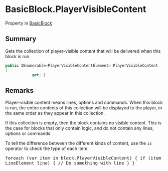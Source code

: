 # BasicBlock.PlayerVisibleContent

Property in [BasicBlock](/api/csharp/yarn.compiler.basicblock.md)

## Summary


Gets the collection of player-visible content that will be delivered
when this block is run.


```csharp
public IEnumerable<PlayerVisibleContentElement> PlayerVisibleContent
{
            get; }
```

## Remarks

<p>
Player-visible content means lines, options and commands. When this
block is run, the entire contents of this collection will be
displayed to the player, in the same order as they appear in this
collection.
</p> <p>
If this collection is empty, then the block contains no visible
content. This is the case for blocks that only contain logic, and do
not contain any lines, options or commands.
</p> <div class="example">
To tell the difference between the different kinds of content, use
the <code>is</code> operator to check the type of each item:
<pre>
foreach (var item in block.PlayerVisibleContent) { if (item is
LineElement line) { // Do something with line } }
</pre></div>

